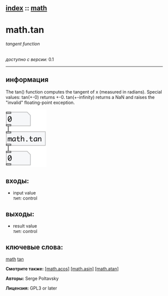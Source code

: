 [index](index.html) :: [math](category_math.html)
---

# math.tan

###### tangent function

*доступно с версии:* 0.1

---


## информация
The tan() function computes the tangent of x (measured in radians). Special values: tan(+-0) returns +-0. tan(+-infinity) returns a NaN and raises the &#34;invalid&#34; floating-point exception.


[![example](../examples/img/math.tan.jpg)](../examples/pd/math.tan.pd)









## входы:

* input value<br>
_тип:_ control



## выходы:

* result value<br>
_тип:_ control



## ключевые слова:

[math](keywords/math.html)
[tan](keywords/tan.html)



**Смотрите также:**
[\[math.acos\]](math.acos.html)
[\[math.asin\]](math.asin.html)
[\[math.atan\]](math.atan.html)




**Авторы:** Serge Poltavsky




**Лицензия:** GPL3 or later





